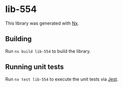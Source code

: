 # lib-554

This library was generated with [Nx](https://nx.dev).

## Building

Run `nx build lib-554` to build the library.

## Running unit tests

Run `nx test lib-554` to execute the unit tests via [Jest](https://jestjs.io).
